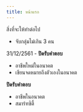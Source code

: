```yaml
---
title: หน้าแรก
---
```


สิ่งที่จะให้ทำต่อไป
- จับกลุ่มไม่เกิน 3 คน

31/12/2561 - **ปิดรับคำตอบ**
- อาชีพใหม่ในอนาคต 
- เขียนจดหมายถึงตัวเองในอนาคต 

**ปิดรับคำตอบ**
- อาชีพในอนาคต
- สมาร์ทซิตี้
